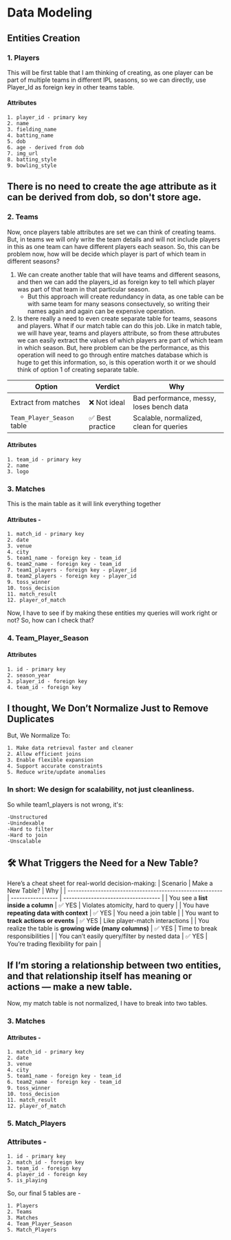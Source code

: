 # Data Modeling

## Entities Creation 

### 1. Players
This will be first table that I am thinking of creating, as one player can be part of multiple teams in different IPL seasons, so we can directly, use Player_Id as foreign key in other teams table.

#### Attributes 
    1. player_id - primary key
    2. name 
    3. fielding_name
    4. batting_name
    5. dob
    6. age - derived from dob
    7. img_url
    8. batting_style
    9. bowling_style

## There is no need to create the age attribute as it can be derived from dob, so don't store age.

### 2. Teams
Now, once players table attributes are set we can think of creating teams. But, in teams we will only write the team details and will not include players in this as one team can have different players each season.
So, this can be problem now, how will be decide which player is part of which team in different seasons?
1. We can create another table that will have teams and different seasons, and then we can add the players_id as foreign key to tell which player was part of that team in that particular season. 
    - But this approach will create redundancy in data, as one table can be with same team for many seasons consectuvely, so writing their names again and again can be expensive operation.
2. Is there really a need to even create separate table for teams, seasons and players. What if our match table can do this job. Like in match table, we will have year, teams and players attribute, so from these attrubutes we can easily extract the values of which players are part of which team in which season. But, here problem can be the performance, as this operation will need to go through entire matches database which is huge to get this information, so, is this operation worth it or we should think of option 1 of creating separate table.

| Option                     | Verdict         | Why                                      |
| -------------------------- | --------------- | ---------------------------------------- |
| Extract from matches       | ❌ Not ideal     | Bad performance, messy, loses bench data |
| `Team_Player_Season` table | ✅ Best practice | Scalable, normalized, clean for queries  |


#### Attributes
    1. team_id - primary key
    2. name
    3. logo

### 3. Matches
This is the main table as it will link everything together

#### Attributes -
    1. match_id - primary key
    2. date
    3. venue
    4. city
    5. team1_name - foreign key - team_id
    6. team2_name - foreign key - team_id
    7. team1_players - foreign key - player_id
    8. team2_players - foreign key - player_id
    9. toss_winner
    10. toss_decision
    11. match_result
    12. player_of_match


Now, I have to see if by making these entities my queries will work right or not? So, how can I check that?

### 4. Team_Player_Season
#### Attributes
    1. id - primary key
    2. season_year
    3. player_id - foreign key
    4. team_id - foreign key


## I thought, We Don’t Normalize Just to Remove Duplicates
But, We Normalize To:

    1. Make data retrieval faster and cleaner
    2. Allow efficient joins
    3. Enable flexible expansion
    4. Support accurate constraints
    5. Reduce write/update anomalies

### In short: We design for scalability, not just cleanliness.

So while team1_players is not wrong, it's:

    -Unstructured
    -Unindexable
    -Hard to filter
    -Hard to join
    -Unscalable

## 🛠️ What Triggers the Need for a New Table?
Here’s a cheat sheet for real-world decision-making:
| Scenario                                                 | Make a New Table? | Why                                 |
| -------------------------------------------------------- | ----------------- | ----------------------------------- |
| You see a **list inside a column**                       | ✅ YES             | Violates atomicity, hard to query   |
| You have **repeating data with context**                 | ✅ YES             | You need a join table               |
| You want to **track actions or events**                  | ✅ YES             | Like player-match interactions      |
| You realize the table is **growing wide (many columns)** | ✅ YES             | Time to break responsibilities      |
| You can’t easily query/filter by nested data             | ✅ YES             | You’re trading flexibility for pain |

## If I’m storing a relationship between two entities, and that relationship itself has meaning or actions — make a new table.


Now, my match table is not normalized, I have to break into two tables.

### 3. Matches

#### Attributes -
    1. match_id - primary key
    2. date
    3. venue
    4. city
    5. team1_name - foreign key - team_id
    6. team2_name - foreign key - team_id
    9. toss_winner
    10. toss_decision
    11. match_result
    12. player_of_match

### 5. Match_Players

### Attributes -
    1. id - primary key
    2. match_id - foreign key
    3. team_id - foreign key
    4. player_id - foreign key
    5. is_playing 

So, our final 5 tables are -

    1. Players
    2. Teams
    3. Matches
    4. Team_Player_Season
    5. Match_Players
